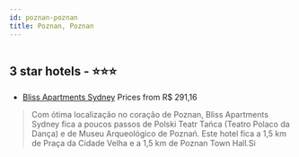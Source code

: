 ```yaml
---
id: poznan-poznan
title: Poznan, Poznan
---
```


<center><img src="https://i.travelapi.com/hotels/25000000/24430000/24423700/24423664/74ba6bb6_z.jpg" alt="" /></center>


##  3 star hotels - ⭐️⭐️⭐️

-    [Bliss Apartments Sydney](https://www.hurb.com/br/aud/https://www.hurb.com/br/hotels/poznan/bliss-apartments-sydney-HT-6XLD?cmp=18055) Prices from R$ 291,16
   > Com ótima localização no coração de Poznan, Bliss Apartments Sydney fica a poucos passos de Polski Teatr Tańca (Teatro Polaco da Dança) e de Museu Arqueológico de Poznań.  Este hotel fica a 1,5 km de Praça da Cidade Velha e a 1,5 km de Poznan Town Hall.Si
